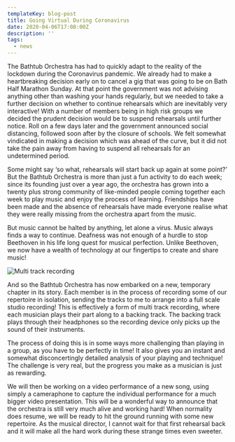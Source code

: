 ```yaml
---
templateKey: blog-post
title: Going Virtual During Coronavirus
date: 2020-04-06T17:08:00Z
description: ''
tags:
  - news
---
```


The Bathtub Orchestra has had to quickly adapt to the reality of the lockdown during the Coronavirus pandemic. We already had to make a heartbreaking decision early on to cancel a gig that was going to be on Bath Half Marathon Sunday. At that point the government was not advising anything other than washing your hands regularly, but we needed to take a further decision on whether to continue rehearsals which are inevitably very interactive! With a number of members being in high risk groups we decided the prudent decision would be to suspend rehearsals until further notice. Roll on a few days later and the government announced social distancing, followed soon after by the closure of schools. We felt somewhat vindicated in making a decision which was ahead of the curve, but it did not take the pain away from having to suspend all rehearsals for an undetermined period.

Some might say ‘so what, rehearsals will start back up again at some point?’ But the Bathtub Orchestra is more than just a fun activity to do each week; since its founding just over a year ago, the orchestra has grown into a twenty plus strong community of like-minded people coming together each week to play music and enjoy the process of learning. Friendships have been made and the absence of rehearsals have made everyone realise what they were really missing from the orchestra apart from the music.

But music cannot be halted by anything, let alone a virus. Music always finds a way to continue. Deafness was not enough of a hurdle to stop Beethoven in his life long quest for musical perfection. Unlike Beethoven, we now have a wealth of technology at our fingertips to create and share music!

![Multi track recording](/img/multitrack-recording-landscape.jpg 'Multi track recording')

And so the Bathtub Orchestra has now embarked on a new, temporary chapter in its story. Each member is in the process of recording some of our repertoire in isolation, sending the tracks to me to arrange into a full scale studio recording! This is effectively a form of multi track recording, where each musician plays their part along to a backing track. The backing track plays through their headphones so the recording device only picks up the sound of their instruments.

The process of doing this is in some ways more challenging than playing in a group, as you have to be perfectly in time! It also gives you an instant and somewhat disconcertingly detailed analysis of your playing and technique! The challenge is very real, but the progress you make as a musician is just as rewarding.

We will then be working on a video performance of a new song, using simply a cameraphone to capture the individual performance for a much bigger video presentation. This will be a wonderful way to announce that the orchestra is still very much alive and working hard! When normality does resume, we will be ready to hit the ground running with some new repertoire. As the musical director, I cannot wait for that first rehearsal back and it will make all the hard work during these strange times even sweeter.
